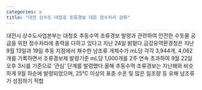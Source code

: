 ```yaml
---
categories: a
title: "대전 상수도 대청호 조류경보 대응 정수처리 강화"
---
```

대전시 상수도사업본부는 대청호 추동수역 조류경보 발령과 관련하여 안전한 수돗물 공급을 위한 정수처리에 총력을 다하고 있다고 지난 24일 밝혔다.금강유역환경청은 지난 9월 13일과 19일 추동 지점에서 채수한 남조류 개체수가 mL당 각각 3,944개, 4,062개를 기록하면서 조류경보제 발령기준 mL당 1,000개를 2주 연속 초과하여 9월 22일 오후 3시를 기준으로 ‘관심’ 단계를 발령했다.올해 추동수역 조류경보는 지난해와 비슷하게 9월 하순에 발령되었으며, 25℃ 이상의 표층 수온 및 많은 일조량 등 유해 남조류가 성장하기 적합